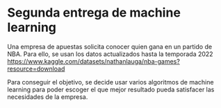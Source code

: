 # Segunda entrega de machine learning

Una empresa de apuestas solicita conocer quien gana en un partido de NBA. Para ello, se usan los datos actualizados hasta la temporada 2022 https://www.kaggle.com/datasets/nathanlauga/nba-games?resource=download

Para conseguir el objetivo, se decide usar varios algoritmos de machine learning para poder escoger el que mejor resultado pueda satisfacer las necesidades de la empresa.